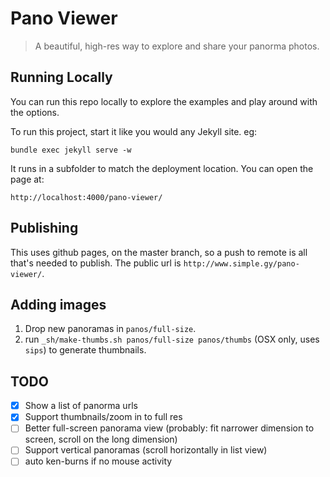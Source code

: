 # Pano Viewer

> A beautiful, high-res way to explore and share your panorma photos.

## Running Locally

You can run this repo locally to explore the examples and play around with the options.

To run this project, start it like you would any Jekyll site. eg:

    bundle exec jekyll serve -w

It runs in a subfolder to match the deployment location. You can open the page at:

    http://localhost:4000/pano-viewer/

## Publishing

This uses github pages, on the master branch, so a push to remote is all that's needed to publish. The public url is `http://www.simple.gy/pano-viewer/`.

## Adding images

1. Drop new panoramas in `panos/full-size`.
2. run `_sh/make-thumbs.sh panos/full-size panos/thumbs` (OSX only, uses `sips`) to generate thumbnails.

## TODO

- [x] Show a list of panorma urls
- [x] Support thumbnails/zoom in to full res
- [ ] Better full-screen panorama view (probably: fit narrower dimension to screen, scroll on the long dimension)
- [ ] Support vertical panoramas (scroll horizontally in list view)
- [ ] auto ken-burns if no mouse activity